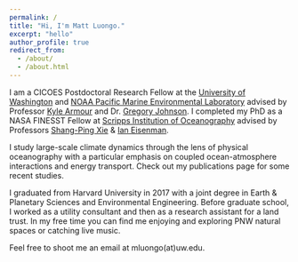 ```yaml
---
permalink: /
title: "Hi, I'm Matt Luongo."
excerpt: "hello"
author_profile: true
redirect_from: 
  - /about/
  - /about.html
---
```

		
I am a CICOES Postdoctoral Research Fellow at the [University of Washington](https://environment.uw.edu/) and [NOAA Pacific Marine Environmental Laboratory](https://www.pmel.noaa.gov/) advised by Professor [Kyle Armour](https://faculty.washington.edu/karmour/) and Dr. [Gregory Johnson](https://www.pmel.noaa.gov/scientist/dr-gregory-c-johnson). I completed my PhD as a NASA FINESST Fellow at [Scripps Institution of Oceanography](https://scripps.ucsd.edu/) advised by Professors [Shang-Ping Xie](https://sxie.scrippsprofiles.ucsd.edu/) & [Ian Eisenman](https://ieisenman.scrippsprofiles.ucsd.edu/). 
		
I study large-scale climate dynamics through the lens of physical oceanography with a particular emphasis on coupled ocean-atmosphere interactions and energy transport. Check out my publications page for some recent studies.

I graduated from Harvard University in 2017 with a joint degree in Earth & Planetary Sciences and Environmental Engineering. Before graduate school, I worked as a utility consultant and then as a research assistant for a land trust. In my free time you can find me enjoying and exploring PNW natural spaces or catching live music.

Feel free to shoot me an email at mluongo(at)uw.edu.
